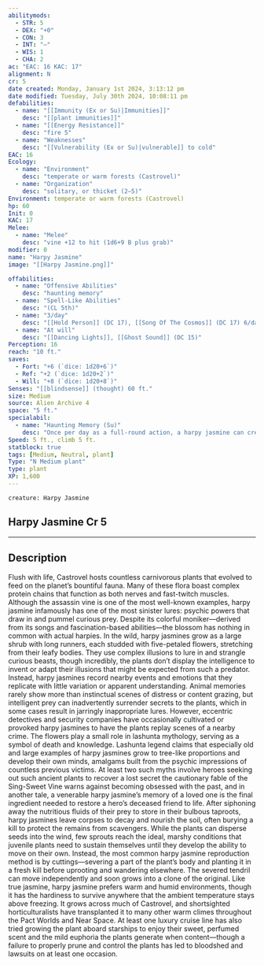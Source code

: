 ```yaml
---
abilitymods:
  - STR: 5
  - DEX: "+0"
  - CON: 3
  - INT: "—"
  - WIS: 1
  - CHA: 2
ac: "EAC: 16 KAC: 17" 
alignment: N
cr: 5
date created: Monday, January 1st 2024, 3:13:12 pm
date modified: Tuesday, July 30th 2024, 10:08:11 pm
defabilities:
  - name: "[[Immunity (Ex or Su)|Immunities]]"
    desc: "[[plant immunities]]"
  - name: "[[Energy Resistance]]"
    desc: "fire 5"
  - name: "Weaknesses"
    desc: "[[Vulnerability (Ex or Su)|vulnerable]] to cold"
EAC: 16
Ecology:
  - name: "Environment"
    desc: "temperate or warm forests (Castrovel)"
  - name: "Organization"
    desc: "solitary, or thicket (2–5)"
Environment: temperate or warm forests (Castrovel)
hp: 60
Init: 0
KAC: 17
Melee:
  - name: "Melee"
    desc: "vine +12 to hit (1d6+9 B plus grab)"
modifier: 0
name: "Harpy Jasmine"
image: "[[Harpy Jasmine.png]]"

offabilities:
  - name: "Offensive Abilities"
    desc: "haunting memory"
  - name: "Spell-Like Abilities"
    desc: "(CL 5th)"
  - name: "3/day"
    desc: "[[Hold Person]] (DC 17), [[Song Of The Cosmos]] (DC 17) 6/day—[[Charm Person]] (DC 16), [[Confusion Lesser]](DC 16), [[Wisp Ally]]"
  - name: "At will"
    desc: "[[Dancing Lights]], [[Ghost Sound]] (DC 15)"
Perception: 16
reach: "10 ft."
saves:
  - Fort: "+6 (`dice: 1d20+6`)"
  - Ref: "+2 (`dice: 1d20+2`)"
  - Will: "+8 (`dice: 1d20+8`)" 
Senses: "[[blindsense]] (thought) 60 ft."
size: Medium
source: Alien Archive 4 
space: "5 ft."
specialabil:
  - name: "Haunting Memory (Su)"
    desc: "Once per day as a full-round action, a harpy jasmine can create psychic echoes of people and events it has encountered, playing back moments of intense emotion or pain. This functions as a 4th-level [[Holographic Image]] spell (CL 5th, Will DC 15), but the harpy jasmine can only replay events it has already experienced and has no conscious control over the images, sounds, and sensations it creates."
Speed: 5 ft., climb 5 ft. 
statblock: true
tags: [Medium, Neutral, plant]
Type: "N Medium plant"
type: plant
XP: 1,600 
---
```


```statblock
creature: Harpy Jasmine
```

## Harpy Jasmine Cr 5

---

## Description

Flush with life, Castrovel hosts countless carnivorous plants that evolved to feed on the planet’s bountiful fauna. Many of these flora boast complex protein chains that function as both nerves and fast-twitch muscles. Although the assassin vine is one of the most well-known examples, harpy jasmine infamously has one of the most sinister lures: psychic powers that draw in and pummel curious prey. Despite its colorful moniker—derived from its songs and fascination-based abilities—the blossom has nothing in common with actual harpies.
In the wild, harpy jasmines grow as a large shrub with long runners, each studded with five-petaled flowers, stretching from their leafy bodies. They use complex illusions to lure in and strangle curious beasts, though incredibly, the plants don’t display the intelligence to invent or adapt their illusions that might be expected from such a predator. Instead, harpy jasmines record nearby events and emotions that they replicate with little variation or apparent understanding. Animal memories rarely show more than instinctual scenes of distress or content grazing, but intelligent prey can inadvertently surrender secrets to the plants, which in some cases result in jarringly inappropriate lures. However, eccentric detectives and security companies have occasionally cultivated or provoked harpy jasmines to have the plants replay scenes of a nearby crime.
The flowers play a small role in lashunta mythology, serving as a symbol of death and knowledge. Lashunta legend claims that especially old and large examples of harpy jasmines grow to tree-like proportions and develop their own minds, amalgams built from the psychic impressions of countless previous victims. At least two such myths involve heroes seeking out such ancient plants to recover a lost secret
the cautionary fable of the Sing-Sweet Vine warns against becoming obsessed with the past, and in another tale, a venerable harpy jasmine’s memory of a loved one is the final ingredient needed to restore a hero’s deceased friend to life.
After siphoning away the nutritious fluids of their prey to store in their bulbous taproots, harpy jasmines leave corpses to decay and nourish the soil, often burying a kill to protect the remains from scavengers. While the plants can disperse seeds into the wind, few sprouts reach the ideal, marshy conditions that juvenile plants need to sustain themselves until they develop the ability to move on their own. Instead, the most common harpy jasmine reproduction method is by cuttings—severing a part of the plant’s body and planting it in a fresh kill before uprooting and wandering elsewhere. The severed tendril can move independently and soon grows into a clone of the original.
Like true jasmine, harpy jasmine prefers warm and humid environments, though it has the hardiness to survive anywhere that the ambient temperature stays above freezing. It grows across much of Castrovel, and shortsighted horticulturalists have transplanted it to many other warm climes throughout the Pact Worlds and Near Space. At least one luxury cruise line has also tried growing the plant aboard starships to enjoy their sweet, perfumed scent and the mild euphoria the plants generate when content—though a failure to properly prune and control the plants has led to bloodshed and lawsuits on at least one occasion.

